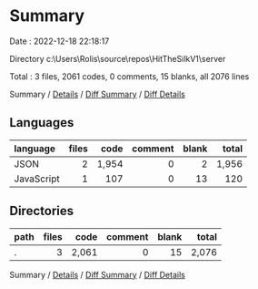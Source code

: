 # Summary

Date : 2022-12-18 22:18:17

Directory c:\\Users\\Rolis\\source\\repos\\HitTheSilkV1\\server

Total : 3 files,  2061 codes, 0 comments, 15 blanks, all 2076 lines

Summary / [Details](details.md) / [Diff Summary](diff.md) / [Diff Details](diff-details.md)

## Languages
| language | files | code | comment | blank | total |
| :--- | ---: | ---: | ---: | ---: | ---: |
| JSON | 2 | 1,954 | 0 | 2 | 1,956 |
| JavaScript | 1 | 107 | 0 | 13 | 120 |

## Directories
| path | files | code | comment | blank | total |
| :--- | ---: | ---: | ---: | ---: | ---: |
| . | 3 | 2,061 | 0 | 15 | 2,076 |

Summary / [Details](details.md) / [Diff Summary](diff.md) / [Diff Details](diff-details.md)
